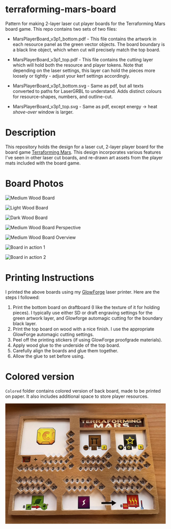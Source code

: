 # terraforming-mars-board
Pattern for making 2-layer laser cut player boards for the Terraforming Mars board game. This repo contains two sets of two files:

- MarsPlayerBoard_v3p1_bottom.pdf - This file contains the artwork in each resource panel as the green vector objects.  The board boundary is a black line object, which when cut will precisely match the top board.
- MarsPlayerBoard_v3p1_top.pdf - This file contains the cutting layer which will hold both the resource and player tokens.  Note that depending on the laser settings, this layer can hold the pieces more loosely or tightly - adjust your kerf settings accordingly.

- MarsPlayerBoard_v3p1_bottom.svg - Same as pdf, but all texts converted to paths for LaserGRBL to understand. Adds distinct colours for resource-shapes, numbers, and outline-cut.
- MarsPlayerBoard_v3p1_top.svg - Same as pdf, except energy -> heat *shove-over* window is larger.


# Description

This repository holds the design for a laser cut, 2-layer player board for the board game [Terraforming Mars](https://www.fryxgames.se/games/terraforming-mars/).    This design incorporates various features I've seen in other laser cut boards, and re-drawn art assets from the player mats included with the board game. 



# Board Photos

![Medium Wood Board](https://raw.githubusercontent.com/cophus/terraforming-mars-board/master/images/board_medium.jpg)

![Light Wood Board](https://raw.githubusercontent.com/cophus/terraforming-mars-board/master/images/board_light.jpg)

![Dark Wood Board](https://raw.githubusercontent.com/cophus/terraforming-mars-board/master/images/board_dark.jpg)

![Medium Wood Board Perspective](https://raw.githubusercontent.com/cophus/terraforming-mars-board/master/images/board_perspective.jpg)

![Medium Wood Board Overview](https://raw.githubusercontent.com/cophus/terraforming-mars-board/master/images/board_overview.jpg)

![Board in action 1](https://raw.githubusercontent.com/cophus/terraforming-mars-board/master/images/board_action-1.jpg)

![Board in action 2](https://raw.githubusercontent.com/cophus/terraforming-mars-board/master/images/board_action-2.jpg)

# Printing Instructions

I printed the above boards using my [GlowForge](https://glowforge.com/) laser printer.  Here are the steps I followed:

1. Print the bottom board on draftboard (I like the texture of it for holding pieces). I typically use either SD or draft engraving settings for the green artwork layer, and Glowforge automagic cutting for the boundary black layer.
2. Print the top board on wood with a nice finish. I use the appropriate GlowForge automagic cutting settings.
3. Peel off the printing stickers (if using GlowForge proofgrade materials).
4. Apply wood glue to the underside of the top board.
5. Carefully align the boards and glue them together.
6. Allow the glue to set before using. 

# Colored version

`Colored` folder contains colored version of back board, made to be printed on paper. It also includes additional space to store player resources.

![Colored board](https://raw.githubusercontent.com/cophus/terraforming-mars-board/master/images/board_colored.jpg)
